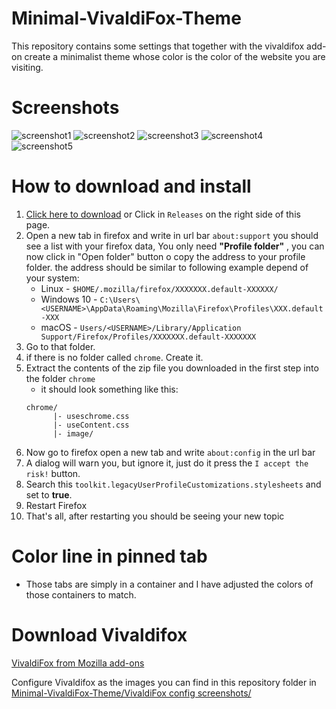 #  Minimal-VivaldiFox-Theme

This repository contains some settings that together with the vivaldifox add-on create a minimalist theme whose color is the color of the website you are visiting. 

# Screenshots

![screenshot1](https://github.com/Neikon/Minimal-VivaldiFox-Theme/blob/master/screenshots/Captura%20de%20pantalla%202022-04-14%20155447.png)
![screenshot2](https://github.com/Neikon/Minimal-VivaldiFox-Theme/blob/master/screenshots/Captura%20de%20pantalla%202022-04-14%20155405.png)
![screenshot3](https://github.com/Neikon/Minimal-VivaldiFox-Theme/blob/master/screenshots/Captura%20de%20pantalla%202022-04-14%20155248.png)
![screenshot4](https://github.com/Neikon/Minimal-VivaldiFox-Theme/blob/master/screenshots/Captura%20de%20pantalla%202022-04-14%20155227.png)
![screenshot5](https://github.com/Neikon/Minimal-VivaldiFox-Theme/blob/master/screenshots/Captura%20de%20pantalla%202022-04-14%20155152.png)

# How to download and install
1. [Click here to download](https://github.com/Neikon/Almost-Dark-Grey-Colorfull-Proton---FirefoxCSS-Themes/releases) or Click in `Releases` on the right side of this page.
2. Open a new tab in firefox and write in url bar `about:support` you should see a list with your firefox data, You only need **"Profile folder"** , you can now click in "Open folder" button o copy the address to your profile folder.
    the address should be similar to following example depend of your system:
    + Linux - `$HOME/.mozilla/firefox/XXXXXXX.default-XXXXXX/`
	+ Windows 10 - `C:\Users\<USERNAME>\AppData\Roaming\Mozilla\Firefox\Profiles\XXX.default-XXX`
	+ macOS - `Users/<USERNAME>/Library/Application Support/Firefox/Profiles/XXXXXXX.default-XXXXXXX`
3. Go to that folder.
4. if there is no folder called `chrome`. Create it.
5. Extract the contents of the zip file you downloaded in the first step into the folder `chrome`
    + it should look something like this: 
    ```
    chrome/
          |- useschrome.css
          |- useContent.css
          |- image/
    ```
6. Now go to firefox open a new tab and write `about:config` in the url bar
7. A dialog will warn you, but ignore it, just do it press the `I accept the risk!` button.
8. Search this `toolkit.legacyUserProfileCustomizations.stylesheets` and set to **true**.
9. Restart Firefox
10. That's all, after restarting you should be seeing your new topic

# Color line in pinned tab
+ Those tabs are simply in a container and I have adjusted the colors of those containers to match.

# Download Vivaldifox
[VivaldiFox from Mozilla add-ons](https://addons.mozilla.org/es/firefox/addon/vivaldifox/)

Configure Vivaldifox as the images you can find in this repository folder in [Minimal-VivaldiFox-Theme/VivaldiFox config screenshots/](https://github.com/Neikon/Minimal-VivaldiFox-Theme/tree/master/VivaldiFox%20config%20screenshots)